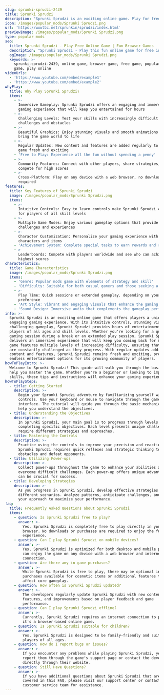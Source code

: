 ```yaml
---
slug: sprunki-sprudzi-2439
title: Sprunki Sprudzi
description: "Sprunki Sprudzi is an exciting online game. Play for free directly in your browser!"
icon: /images/popular_mods/Sprunki Sprudzi.png
url: 'https://wowtbc.net/sprunkin/sprudzi/index.html'
previewImage: /images/popular_mods/Sprunki Sprudzi.png
type: popular mods
seo:
  title: Sprunki Sprudzi - Play Free Online Game | Fun Browser Games
  description: "Sprunki Sprudzi - Play this fun online game for free in your browser. No download required!"
  ogImage: /images/popular_mods/Sprunki Sprudzi.png
  keywords: >-
    sprunki-sprudzi-2439, online game, browser game, free game, popular mods
    game, play online
videoUrls:
  - 'https://www.youtube.com/embed/example1'
  - 'https://www.youtube.com/embed/example2'
whyPlay:
  title: Why Play Sprunki Sprudzi?
  items:
    - >-
      Immersive Gameplay: Sprunki Sprudzi offers an engaging and immersive
      gaming experience that will keep you entertained for hours
    - >-
      Challenging Levels: Test your skills with increasingly difficult
      challenges and obstacles
    - >-
      Beautiful Graphics: Enjoy stunning visuals and smooth animations that
      bring the game world to life
    - >-
      Regular Updates: New content and features are added regularly to keep the
      game fresh and exciting
    - 'Free to Play: Experience all the fun without spending a penny'
    - >-
      Community Features: Connect with other players, share strategies, and
      compete for high scores
    - >-
      Cross-Platform: Play on any device with a web browser, no downloads
      required
features:
  title: Key Features of Sprunki Sprudzi
  image: /images/popular_mods/Sprunki Sprudzi.png
  items:
    - >-
      Intuitive Controls: Easy to learn controls make Sprunki Sprudzi accessible
      for players of all skill levels
    - >-
      Multiple Game Modes: Enjoy various gameplay options that provide different
      challenges and experiences
    - >-
      Character Customization: Personalize your gaming experience with unique
      characters and items
    - 'Achievement System: Complete special tasks to earn rewards and recognition'
    - >-
      Leaderboards: Compete with players worldwide and see who can achieve the
      highest scores
characteristics:
  title: Game Characteristics
  image: /images/popular_mods/Sprunki Sprudzi.png
  items:
    - 'Genre: Popular mods game with elements of strategy and skill'
    - 'Difficulty: Suitable for both casual gamers and those seeking a challenge'
    - >-
      Play Time: Quick sessions or extended gameplay, depending on your
      preference
    - 'Art Style: Vibrant and engaging visuals that enhance the gaming experience'
    - 'Sound Design: Immersive audio that complements the gameplay perfectly'
info: >-
  Sprunki Sprudzi is an exciting online game that offers players a unique and
  engaging gaming experience. With its intuitive controls, stunning visuals, and
  challenging gameplay, Sprunki Sprudzi provides hours of entertainment for
  players of all ages and skill levels. Whether you're looking for a quick
  gaming session during a break or an extended play session, Sprunki Sprudzi
  delivers an immersive experience that will keep you coming back for more. The
  game features multiple levels of increasing difficulty, ensuring that players
  are constantly challenged as they progress. With regular updates adding new
  content and features, Sprunki Sprudzi remains fresh and exciting, providing
  endless entertainment options for its growing community of players.
howToPlayIntro: >-
  Welcome to Sprunki Sprudzi! This guide will walk you through the basics and
  help you master the game. Whether you're a beginner or looking to improve your
  skills, these tips and instructions will enhance your gaming experience.
howToPlaySteps:
  - title: Getting Started
    description: >-
      Begin your Sprunki Sprudzi adventure by familiarizing yourself with the
      controls. Use your keyboard or mouse to navigate through the game
      interface. The tutorial will guide you through the basic mechanics and
      help you understand the objectives.
  - title: Understanding the Objectives
    description: >-
      In Sprunki Sprudzi, your main goal is to progress through levels by
      completing specific objectives. Each level presents unique challenges that
      require different strategies and approaches.
  - title: Mastering the Controls
    description: >-
      Practice using the controls to improve your precision and reaction time.
      Sprunki Sprudzi requires quick reflexes and strategic thinking to overcome
      obstacles and defeat opponents.
  - title: Utilizing Power-ups
    description: >-
      Collect power-ups throughout the game to enhance your abilities and
      overcome difficult challenges. Each power-up offers unique advantages that
      can be crucial for success.
  - title: Developing Strategies
    description: >-
      As you progress in Sprunki Sprudzi, develop effective strategies for
      different scenarios. Analyze patterns, anticipate challenges, and adapt
      your approach to maximize your performance.
faq:
  title: Frequently Asked Questions about Sprunki Sprudzi
  items:
    - question: Is Sprunki Sprudzi free to play?
      answer: >-
        Yes, Sprunki Sprudzi is completely free to play directly in your web
        browser. No downloads or purchases are required to enjoy the full game
        experience.
    - question: Can I play Sprunki Sprudzi on mobile devices?
      answer: >-
        Yes, Sprunki Sprudzi is optimized for both desktop and mobile play. You
        can enjoy the game on any device with a web browser and internet
        connection.
    - question: Are there any in-game purchases?
      answer: >-
        While Sprunki Sprudzi is free to play, there may be optional in-game
        purchases available for cosmetic items or additional features that don't
        affect core gameplay.
    - question: How often is Sprunki Sprudzi updated?
      answer: >-
        The developers regularly update Sprunki Sprudzi with new content,
        features, and improvements based on player feedback and game
        performance.
    - question: Can I play Sprunki Sprudzi offline?
      answer: >-
        Currently, Sprunki Sprudzi requires an internet connection to play as
        it's a browser-based online game.
    - question: Is Sprunki Sprudzi suitable for children?
      answer: >-
        Yes, Sprunki Sprudzi is designed to be family-friendly and suitable for
        players of all ages.
    - question: How do I report bugs or issues?
      answer: >-
        If you encounter any problems while playing Sprunki Sprudzi, you can
        report them through the game's support page or contact the developers
        directly through their website.
    - question: Still Have Questions?
      answer: >-
        If you have additional questions about Sprunki Sprudzi that aren't
        covered in this FAQ, please visit our support center or contact our
        customer service team for assistance.
---
```


